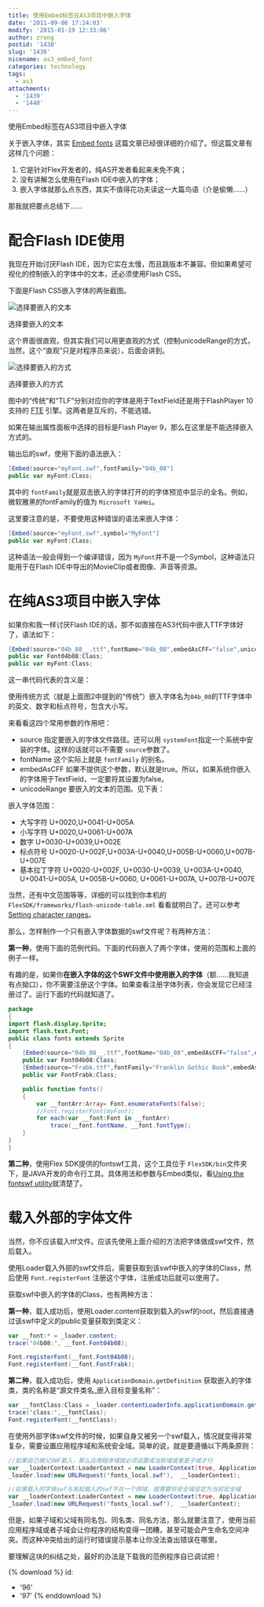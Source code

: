 ```yaml
---
title: 使用Embed标签在AS3项目中嵌入字体
date: '2011-09-06 17:24:03'
modify: '2015-01-19 12:33:06'
author: zrong
postid: '1438'
slug: '1438'
nicename: as3_embed_font
categories: technology
tags:
  - as3
attachments:
  - '1439'
  - '1440'
---
```


使用Embed标签在AS3项目中嵌入字体

关于嵌入字体，其实 [Embed fonts](http://help.adobe.com/en_US/flex/using/WS2db454920e96a9e51e63e3d11c0bf69084-7f5f.html) 这篇文章已经很详细的介绍了。但这篇文章有这样几个问题：

1. 它是针对Flex开发者的，纯AS开发者看起来未免不爽；
2. 没有讲解怎么使用在Flash IDE中嵌入的字体；
3. 嵌入字体就那么点东西，其实不值得花功夫读这一大篇鸟语（介是偷懒……）

那我就把要点总结下…… <!--more-->

# 配合Flash IDE使用

我现在开始讨厌Flash IDE，因为它实在太慢，而且跳版本不兼容。但如果希望可视化的控制嵌入的字体中的文本，还必须使用Flash CS5。

下面是Flash CS5嵌入字体的两张截图。

![选择要嵌入的文本](/uploads/2011/09/cs5_embedfont_1.png)

选择要嵌入的文本

这个界面很直观，但其实我们可以用更直观的方式（控制unicodeRange的方式，当然，这个“直观”只是对程序员来说），后面会讲到。

![选择要嵌入的方式](/uploads/2011/09/cs5_embedfont_2.png)

选择要嵌入的方式

图中的“传统”和“TLF”分别对应你的字体是用于TextField还是用于FlashPlayer 10支持的 [FTE](http://www.zengrong.net/post/tag/FTE) 引擎。这两者是互斥的，不能选错。

如果在输出属性面板中选择的目标是Flash Player 9，那么在这里是不能选择嵌入方式的。

输出后的swf，使用下面的语法嵌入：

``` actionscript
[Embed(source="myFont.swf",fontFamily="04b_08"]
public var myFont:Class;
```

其中的 `fontFamily`就是双击嵌入的字体打开的的字体预览中显示的全名。例如，微软雅黑的fontFamily的值为 `Microsoft YaHei`。

这里要注意的是，不要使用这种错误的语法来嵌入字体：

``` actionscript
[Embed(source="myFont.swf",symbol="MyFont"]
public var myFont:Class;
```

这种语法一般会得到一个编译错误，因为 `MyFont`并不是一个Symbol，这种语法只能用于在Flash IDE中导出的MovieClip或者图像、声音等资源。

# 在纯AS3项目中嵌入字体

如果你和我一样讨厌Flash IDE的话，那不如直接在AS3代码中嵌入TTF字体好了，语法如下：

``` actionscript
[Embed(source="04b_08__.ttf",fontName="04b_08",embedAsCFF="false",unicodeRange="U+0020,U+0041-005A,U+0020,U+0061-007A,U+0030-0039,U+002E,U+0020-002F,U+003A-0040,U+005B-0060,U+007B-007E,U+0020-002F,U+0030-0039,U+003A-0040,U+0041-005A,U+005B-0060,U+0061-007A,U+007B-007E")] 
public var Font04b08:Class;
public var myFont:Class;
```

这一串代码代表的含义是：

使用传统方式（就是上面图2中提到的“传统”）嵌入字体名为`04b_08`的TTF字体中的英文、数字和标点符号，包含大小写。

来看看这四个常用参数的作用吧：

- source		指定要嵌入的字体文件路径。还可以用 `systemFont`指定一个系统中安装的字体。这样的话就可以不需要 `source`参数了。
- fontName		这个实际上就是 `fontFamily` 的别名。
- embedAsCFF	如果不提供这个参数，默认就是true。所以，如果系统你嵌入的字体用于TextField，一定要将其设置为false。
- unicodeRange	要嵌入的文本的范围。见下表：

嵌入字体范围：

- 大写字符		U+0020,U+0041-U+005A
- 小写字符		U+0020,U+0061-U+007A
- 数字			U+0030-U+0039,U+002E
- 标点符号		U+0020-U+002F,U+003A-U+0040,U+005B-U+0060,U+007B-U+007E
- 基本拉丁字符	U+0020-U+002F, U+0030-U+0039, U+003A-U+0040, U+0041-U+005A, U+005B-U+0060, U+0061-U+007A, U+007B-U+007E

当然，还有中文范围等等，详细的可以找到你本机的 `FlexSDK/frameworks/flash-unicode-table.xml` 看看就明白了。还可以参考[Setting character ranges](http://help.adobe.com/en_US/flex/using/WS2db454920e96a9e51e63e3d11c0bf69084-7e04.html)。

那么，怎样制作一个只有嵌入字体数据的swf文件呢？有两种方法：

**第一种**，使用下面的范例代码。下面的代码嵌入了两个字体，使用的范围和上面的例子一样。

有趣的是，如果你**在嵌入字体的这个SWF文件中使用嵌入的字体**（额……我知道有点拗口），你不需要注册这个字体。如果查看注册字体列表，你会发现它已经注册过了。运行下面的代码就知道了。

``` actionscript
package
{
import flash.display.Sprite;
import flash.text.Font;
public class fonts extends Sprite
{
	[Embed(source="04b_08__.ttf",fontName="04b_08",embedAsCFF="false",unicodeRange="U+0020,U+0041-005A,U+0020,U+0061-007A,U+0030-0039,U+002E,U+0020-002F,U+003A-0040,U+005B-0060,U+007B-007E,U+0020-002F,U+0030-0039,U+003A-0040,U+0041-005A,U+005B-0060,U+0061-007A,U+007B-007E")] 
	public var Font04b08:Class;
	[Embed(source="Frabk.ttf",fontFamily="Franklin Gothic Book",embedAsCFF="false",unicodeRange="U+0020,U+0041-005A,U+0020,U+0061-007A,U+0030-0039,U+002E,U+0020-002F,U+003A-0040,U+005B-0060,U+007B-007E,U+0020-002F,U+0030-0039,U+003A-0040,U+0041-005A,U+005B-0060,U+0061-007A,U+007B-007E")] 
	public var FontFrabk:Class;

	public function fonts()
	{
		var __fontArr:Array= Font.enumerateFonts(false);
		//Font.registerFont(myFont);
		for each(var __font:Font in __fontArr)
			trace(__font.fontName, __font.fontType);
	}
}
}
```

**第二种**，使用Flex SDK提供的fontswf工具，这个工具位于 `FlexSDK/bin`文件夹下，是JAVA开发的命令行工具。具体用法和参数与Embed类似，看[Using the fontswf utility](http://help.adobe.com/en_US/flex/using/WS2db454920e96a9e51e63e3d11c0bf69084-7f5f.html#WS02f7d8d4857b16776fadeef71269f135e73-8000)就清楚了。

# 载入外部的字体文件

当然，你不应该载入ttf文件。应该先使用上面介绍的方法把字体做成swf文件，然后载入。

使用Loader载入外部的swf文件后，需要获取到该swf中嵌入的字体的Class，然后使用 `Font.registerFont` 注册这个字体，注册成功后就可以使用了。

获取swf中嵌入的字体的Class，也有两种方法：

**第一种**，载入成功后，使用Loader.content获取到载入的swf的root，然后直接通过该swf中定义的public变量获取到类定义：

``` actionscript
var __font:* = _loader.content;
trace('04b08:', __font.Font04b08);

Font.registerFont(__font.Font04b08);
Font.registerFont(__font.FontFrabk);
```

**第二种**，载入成功后，使用 `ApplicationDomain.getDefinition` 获取嵌入的字体类，类的名称是“源文件类名_嵌入目标变量名称”：

``` actionscript
var __fontClass:Class = _loader.contentLoaderInfo.applicationDomain.getDefinition("fonts_Font04b08") as Class;
trace('class:',__fontClass);
Font.registerFont(__fontClass);
```

在使用外部字体swf文件的时候，如果自身又被另一个swf载入，情况就变得非常复杂，需要设置应用程序域和系统安全域。简单的说，就是要遵循以下两条原则：

``` actionscript
//如果自己被父SWF载入，那么应用程序域就必须设置成当前域或者是子域才行
var __loaderContext:LoaderContext = new LoaderContext(true, ApplicationDomain.currentDomain);
_loader.load(new URLRequest('fonts_local.swf'),  __loaderContext);

//如果载入的字体swf与发起载入的swf不在一个网域，就需要将安全域设定为当前安全域
var __loaderContext:LoaderContext = new LoaderContext(true, ApplicationDomain.currentDomain, SecurityDomain.currentDomain);
_loader.load(new URLRequest('fonts_local.swf'),  __loaderContext);
```

但是，如果子域和父域有同名包、同名类、同名方法，那么就要注意了，使用当前应用程序域或者子域会让你程序的结构变得一团糟，甚至可能会产生命名空间冲突。而这种冲突给出的运行时错误提示基本让你没法查出错误在哪里。

要理解这块的纠结之处，最好的办法是下载我的范例程序自已调试把！

{% download %}
id:
  - '96'
  - '97'
{% enddownload %}

